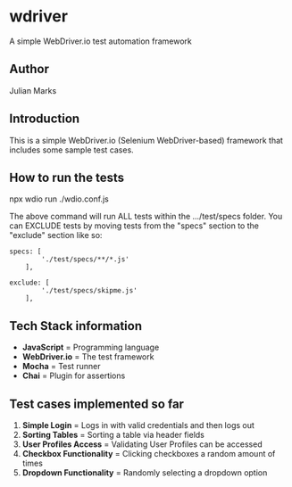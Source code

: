 # wdriver
A simple WebDriver.io test automation framework

## Author
Julian Marks

## Introduction
This is a simple WebDriver.io (Selenium WebDriver-based) framework that includes some sample test cases.

## How to run the tests
npx wdio run ./wdio.conf.js

The above command will run ALL tests within the .../test/specs folder. You can EXCLUDE tests by moving tests from the "specs" section to the "exclude" section like so:

```
specs: [
        './test/specs/**/*.js'
    ],

exclude: [
        './test/specs/skipme.js'
    ],
```

## Tech Stack information
- <B>JavaScript</B> = Programming language
- <B>WebDriver.io</B> = The test framework
- <B>Mocha</B> = Test runner
- <B>Chai</B> = Plugin for assertions

## Test cases implemented so far
<OL> 
<LI><B>Simple Login</B> = Logs in with valid credentials and then logs out
<LI><B>Sorting Tables</B> = Sorting a table via header fields
<LI><B>User Profiles Access</B> = Validating User Profiles can be accessed
<LI><B>Checkbox Functionality</B> = Clicking checkboxes a random amount of times
<LI><B>Dropdown Functionality</B> = Randomly selecting a dropdown option
</OL> 